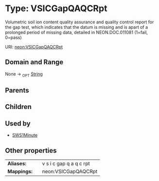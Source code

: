
# Type: VSICGapQAQCRpt


Volumetric soil ion content quality assurance and quality control report for the gap test, which indicates that the datum is missing and is apart of a prolonged period of missing data, detailed in NEON.DOC.011081 (1=fail, 0=pass)

URI: [neon:VSICGapQAQCRpt](https://data.neonscience.org/VSICGapQAQCRpt)


## Domain and Range

None ->  <sub>OPT</sub> [String](types/String.md)

## Parents


## Children


## Used by

 * [SWS1Minute](SWS1Minute.md)

## Other properties

|  |  |  |
| --- | --- | --- |
| **Aliases:** | | v s i c gap q a q c rpt |
| **Mappings:** | | neon:VSICGapQAQCRpt |

